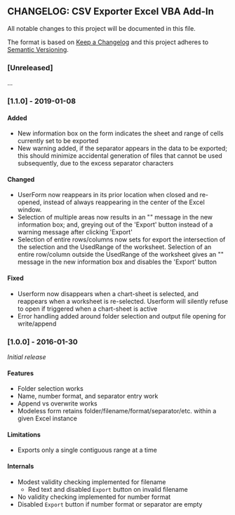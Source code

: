## CHANGELOG: CSV Exporter Excel VBA Add-In

All notable changes to this project will be documented in this file.

The format is based on [Keep a Changelog](http://keepachangelog.com/en/1.0.0/)
and this project adheres to [Semantic Versioning](http://semver.org/spec/v2.0.0.html).


### [Unreleased]

...


### [1.1.0] - 2019-01-08

#### Added

 * New information box on the form indicates the sheet and range of
   cells currently set to be exported
 * New warning added, if the separator appears in the data to be exported;
   this should minimize accidental generation of files that cannot be
   used subsequently, due to the excess separator characters

#### Changed

 * UserForm now reappears in its prior location when closed
   and re-opened, instead of always reappearing in the center
   of the Excel window.
 * Selection of multiple areas now results in an "<invalid selection>"
   message in the new information box; and, greying out of the 'Export'
   button instead of a warning message after clicking 'Export'
 * Selection of entire rows/columns now sets for export the intersection
   of the selection and the UsedRange of the worksheet. Selection of an
   entire row/column outside the UsedRange of the worksheet gives an
   "<invalid selection>" message in the new information box and disables
   the 'Export' button

#### Fixed

 * Userform now disappears when a chart-sheet is selected, and reappears
   when a worksheet is re-selected. Userform will silently refuse to open
   if triggered when a chart-sheet is active
 * Error handling added around folder selection and output file opening
   for write/append

### [1.0.0] - 2016-01-30

*Initial release*

#### Features
 * Folder selection works
 * Name, number format, and separator entry work
 * Append vs overwrite works
 * Modeless form retains folder/filename/format/separator/etc. within a given Excel instance

#### Limitations
 * Exports only a single contiguous range at a time

#### Internals
 * Modest validity checking implemented for filename
   * Red text and disabled `Export` button on invalid filename
 * No validity checking implemented for number format
 * Disabled `Export` button if number format or separator are empty

